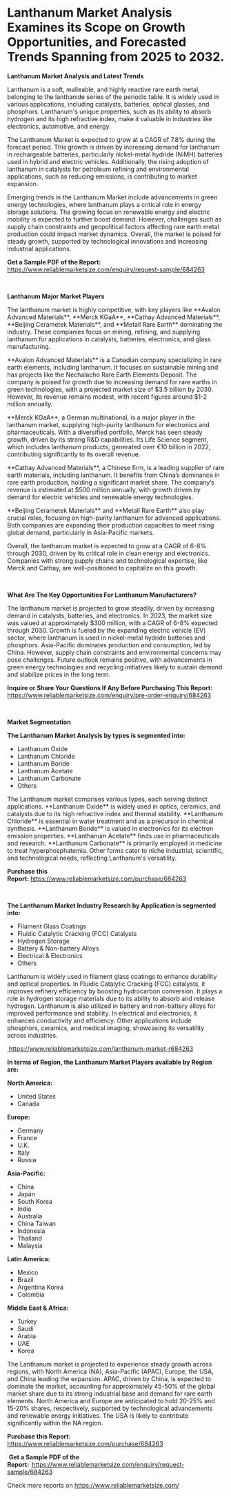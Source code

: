 <p><h1>Lanthanum Market Analysis Examines its Scope on Growth Opportunities, and Forecasted Trends Spanning from 2025 to 2032.</h1></p><p><strong>Lanthanum Market Analysis and Latest Trends</strong></p>
<p><p>Lanthanum is a soft, malleable, and highly reactive rare earth metal, belonging to the lanthanide series of the periodic table. It is widely used in various applications, including catalysts, batteries, optical glasses, and phosphors. Lanthanum's unique properties, such as its ability to absorb hydrogen and its high refractive index, make it valuable in industries like electronics, automotive, and energy.</p><p>The Lanthanum Market is expected to grow at a CAGR of 7.8% during the forecast period. This growth is driven by increasing demand for lanthanum in rechargeable batteries, particularly nickel-metal hydride (NiMH) batteries used in hybrid and electric vehicles. Additionally, the rising adoption of lanthanum in catalysts for petroleum refining and environmental applications, such as reducing emissions, is contributing to market expansion.</p><p>Emerging trends in the Lanthanum Market include advancements in green energy technologies, where lanthanum plays a critical role in energy storage solutions. The growing focus on renewable energy and electric mobility is expected to further boost demand. However, challenges such as supply chain constraints and geopolitical factors affecting rare earth metal production could impact market dynamics. Overall, the market is poised for steady growth, supported by technological innovations and increasing industrial applications.</p></p>
<p><strong>Get a Sample PDF of the Report:&nbsp;</strong> <a href="https://www.reliablemarketsize.com/enquiry/request-sample/684263?utm_campaign=1832&utm_medium=2&utm_source=Github&utm_content=ia&utm_term=20012025&utm_id=lanthanum">https://www.reliablemarketsize.com/enquiry/request-sample/684263</a></p>
<p>&nbsp;</p>
<p><strong>Lanthanum Major Market Players</strong></p>
<p><p>The lanthanum market is highly competitive, with key players like **Avalon Advanced Materials**, **Merck KGaA**, **Cathay Advanced Materials**, **Beijing Cerametek Materials**, and **Metall Rare Earth** dominating the industry. These companies focus on mining, refining, and supplying lanthanum for applications in catalysts, batteries, electronics, and glass manufacturing.</p><p>**Avalon Advanced Materials** is a Canadian company specializing in rare earth elements, including lanthanum. It focuses on sustainable mining and has projects like the Nechalacho Rare Earth Elements Deposit. The company is poised for growth due to increasing demand for rare earths in green technologies, with a projected market size of $3.5 billion by 2030. However, its revenue remains modest, with recent figures around $1-2 million annually.</p><p>**Merck KGaA**, a German multinational, is a major player in the lanthanum market, supplying high-purity lanthanum for electronics and pharmaceuticals. With a diversified portfolio, Merck has seen steady growth, driven by its strong R&D capabilities. Its Life Science segment, which includes lanthanum products, generated over €10 billion in 2022, contributing significantly to its overall revenue.</p><p>**Cathay Advanced Materials**, a Chinese firm, is a leading supplier of rare earth materials, including lanthanum. It benefits from China’s dominance in rare earth production, holding a significant market share. The company’s revenue is estimated at $500 million annually, with growth driven by demand for electric vehicles and renewable energy technologies.</p><p>**Beijing Cerametek Materials** and **Metall Rare Earth** also play crucial roles, focusing on high-purity lanthanum for advanced applications. Both companies are expanding their production capacities to meet rising global demand, particularly in Asia-Pacific markets.</p><p>Overall, the lanthanum market is expected to grow at a CAGR of 6-8% through 2030, driven by its critical role in clean energy and electronics. Companies with strong supply chains and technological expertise, like Merck and Cathay, are well-positioned to capitalize on this growth.</p></p>
<p>&nbsp;</p>
<p><strong>What Are The Key Opportunities For Lanthanum Manufacturers?</strong></p>
<p><p>The lanthanum market is projected to grow steadily, driven by increasing demand in catalysts, batteries, and electronics. In 2023, the market size was valued at approximately $300 million, with a CAGR of 6-8% expected through 2030. Growth is fueled by the expanding electric vehicle (EV) sector, where lanthanum is used in nickel-metal hydride batteries and phosphors. Asia-Pacific dominates production and consumption, led by China. However, supply chain constraints and environmental concerns may pose challenges. Future outlook remains positive, with advancements in green energy technologies and recycling initiatives likely to sustain demand and stabilize prices in the long term.</p></p>
<p><strong>Inquire or Share Your Questions If Any Before Purchasing This Report:</strong> <a href="https://www.reliablemarketsize.com/enquiry/pre-order-enquiry/684263?utm_campaign=1832&utm_medium=2&utm_source=Github&utm_content=ia&utm_term=20012025&utm_id=lanthanum">https://www.reliablemarketsize.com/enquiry/pre-order-enquiry/684263</a></p>
<p>&nbsp;</p>
<p><strong>Market Segmentation</strong></p>
<p><strong>The Lanthanum Market Analysis by types is segmented into:</strong></p>
<p><ul><li>Lanthanum Oxide</li><li>Lanthanum Chloride</li><li>Lanthanum Boride</li><li>Lanthanum Acetate</li><li>Lanthanum Carbonate</li><li>Others</li></ul></p>
<p><p>The Lanthanum market comprises various types, each serving distinct applications. **Lanthanum Oxide** is widely used in optics, ceramics, and catalysts due to its high refractive index and thermal stability. **Lanthanum Chloride** is essential in water treatment and as a precursor in chemical synthesis. **Lanthanum Boride** is valued in electronics for its electron emission properties. **Lanthanum Acetate** finds use in pharmaceuticals and research. **Lanthanum Carbonate** is primarily employed in medicine to treat hyperphosphatemia. Other forms cater to niche industrial, scientific, and technological needs, reflecting Lanthanum's versatility.</p></p>
<p><strong>Purchase this Report:&nbsp;</strong><a href="https://www.reliablemarketsize.com/purchase/684263?utm_campaign=1832&utm_medium=2&utm_source=Github&utm_content=ia&utm_term=20012025&utm_id=lanthanum">https://www.reliablemarketsize.com/purchase/684263</a></p>
<p>&nbsp;</p>
<p><strong>The Lanthanum Market Industry Research by Application is segmented into:</strong></p>
<p><ul><li>Filament Glass Coatings</li><li>Fluidic Catalytic Cracking (FCC) Catalysts</li><li>Hydrogen Storage</li><li>Battery & Non-battery Alloys</li><li>Electrical & Electronics</li><li>Others</li></ul></p>
<p><p>Lanthanum is widely used in filament glass coatings to enhance durability and optical properties. In Fluidic Catalytic Cracking (FCC) catalysts, it improves refinery efficiency by boosting hydrocarbon conversion. It plays a role in hydrogen storage materials due to its ability to absorb and release hydrogen. Lanthanum is also utilized in battery and non-battery alloys for improved performance and stability. In electrical and electronics, it enhances conductivity and efficiency. Other applications include phosphors, ceramics, and medical imaging, showcasing its versatility across industries.</p></p>
<p><a href="https://www.reliablemarketsize.com/lanthanum-market-r684263?utm_campaign=1832&utm_medium=2&utm_source=Github&utm_content=ia&utm_term=20012025&utm_id=lanthanum">&nbsp;https://www.reliablemarketsize.com/lanthanum-market-r684263</a></p>
<p><strong>In terms of Region, the Lanthanum Market Players available by Region are:</strong></p>
<p>
    <p> <strong> North America: </strong>
        <ul>
            <li>United States</li>
            <li>Canada</li>
        </ul>
        </p> 
    <p> <strong> Europe: </strong>
        <ul>
            <li>Germany</li>
            <li>France</li>
            <li>U.K.</li>
            <li>Italy</li>
            <li>Russia</li>
        </ul>
        </p> 
    <p> <strong> Asia-Pacific: </strong>
        <ul>
            <li>China</li>
            <li>Japan</li>
            <li>South Korea</li>
            <li>India</li>
            <li>Australia</li>
            <li>China Taiwan</li>
            <li>Indonesia</li>
            <li>Thailand</li>
            <li>Malaysia</li>
        </ul>
        </p> 
    <p> <strong> Latin America: </strong>
        <ul>
            <li>Mexico</li>
            <li>Brazil</li>
            <li>Argentina Korea</li>
            <li>Colombia</li>
        </ul>
        </p> 
    <p> <strong> Middle East & Africa: </strong>
        <ul>
            <li>Turkey</li>
            <li>Saudi</li>
            <li>Arabia</li>
            <li>UAE</li>
            <li>Korea</li>
        </ul>
    </p>
    </p>
<p><p>The Lanthanum market is projected to experience steady growth across regions, with North America (NA), Asia-Pacific (APAC), Europe, the USA, and China leading the expansion. APAC, driven by China, is expected to dominate the market, accounting for approximately 45-50% of the global market share due to its strong industrial base and demand for rare earth elements. North America and Europe are anticipated to hold 20-25% and 15-20% shares, respectively, supported by technological advancements and renewable energy initiatives. The USA is likely to contribute significantly within the NA region.</p></p>
<p><strong>Purchase this Report: </strong><a href="https://www.reliablemarketsize.com/purchase/684263?utm_campaign=1832&utm_medium=2&utm_source=Github&utm_content=ia&utm_term=20012025&utm_id=lanthanum">https://www.reliablemarketsize.com/purchase/684263</a></p>
<p>&nbsp;<strong>Get a Sample PDF of the Report:&nbsp;&nbsp;</strong><a href="https://www.reliablemarketsize.com/enquiry/request-sample/684263?utm_campaign=1832&utm_medium=2&utm_source=Github&utm_content=ia&utm_term=20012025&utm_id=lanthanum">https://www.reliablemarketsize.com/enquiry/request-sample/684263</a></p>
<p><strong></strong></p>
<p>Check more reports on <a href="https://www.reliablemarketsize.com/?utm_campaign=1832&utm_medium=2&utm_source=Github&utm_content=ia&utm_term=20012025&utm_id=lanthanum">https://www.reliablemarketsize.com/</a></p>
